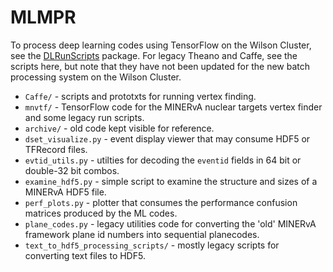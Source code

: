 # MLMPR

To process deep learning codes using TensorFlow on the Wilson Cluster, see the
[DLRunScripts](https://github.com/gnperdue/DLRunScripts) package. For legacy
Theano and Caffe, see the scripts here, but note that they have not been
updated for the new batch processing system on the Wilson Cluster.

* `Caffe/` - scripts and prototxts for running vertex finding.
* `mnvtf/` - TensorFlow code for the MINERvA nuclear targets vertex
finder and some legacy run scripts.
* `archive/` - old code kept visible for reference.
* `dset_visualize.py` - event display viewer that may consume HDF5 or TFRecord
files.
* `evtid_utils.py` - utilties for decoding the `eventid` fields in 64 bit or
double-32 bit combos.
* `examine_hdf5.py` - simple script to examine the structure and sizes of a
MINERvA HDF5 file.
* `perf_plots.py` - plotter that consumes the performance confusion matrices
produced by the ML codes.
* `plane_codes.py` - legacy utilities code for converting the 'old' MINERvA
framework plane id numbers into sequential planecodes.
* `text_to_hdf5_processing_scripts/` - mostly legacy scripts for converting text files
to HDF5.
